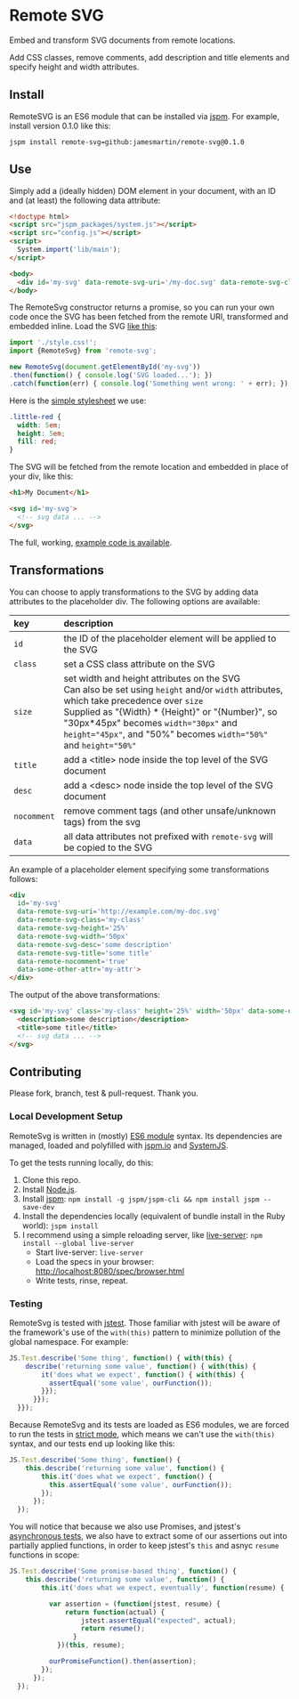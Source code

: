 # Remote SVG

Embed and transform SVG documents from remote locations. 

Add CSS classes, remove comments, add description and title elements and specify height and width attributes.

## Install

RemoteSVG is an ES6 module that can be installed via [jspm](http://jspm.io). For example, install version 0.1.0 like this:

`jspm install remote-svg=github:jamesmartin/remote-svg@0.1.0`

## Use

Simply add a (ideally hidden) DOM element in your document, with an ID and (at least) the following data attribute:

```html
<!doctype html>
<script src="jspm_packages/system.js"></script>
<script src="config.js"></script>
<script>
  System.import('lib/main');
</script>

<body>
  <div id='my-svg' data-remote-svg-uri='/my-doc.svg' data-remote-svg-class='little-red'></div>
</body>
```

The RemoteSvg constructor returns a promise, so you can run your own code once the SVG has been fetched from the remote URI, transformed and embedded inline.
Load the SVG [like this](https://github.com/jamesmartin/remote-svg-example/blob/master/lib/main.js):

```javascript
import './style.css!';
import {RemoteSvg} from 'remote-svg';

new RemoteSvg(document.getElementById('my-svg'))
.then(function() { console.log('SVG loaded...'); })
.catch(function(err) { console.log('Something went wrong: ' + err); });
```

Here is the [simple stylesheet](https://github.com/jamesmartin/remote-svg-example/blob/master/lib/style.css) we use:

```css
.little-red {
  width: 5em;
  height: 5em;
  fill: red;
}
```

The SVG will be fetched from the remote location and embedded in place of your div, like this:

```html
<h1>My Document</h1>

<svg id='my-svg'>
  <!-- svg data ... -->
</svg>
```

The full, working, [example code is available](https://github.com/jamesmartin/remote-svg-example).

## Transformations

You can choose to apply transformations to the SVG by adding data attributes to the placeholder div. The following options are available:

|key      | description
|:------- | :---------- 
|`id`     | the ID of the placeholder element will be applied to the SVG
|`class`  | set a CSS class attribute on the SVG
|`size`   | set width and height attributes on the SVG <br/> Can also be set using `height` and/or `width` attributes, which take precedence over `size` <br/> Supplied as "{Width} * {Height}" or "{Number}", so "30px*45px" becomes `width="30px"` and `height="45px"`, and "50%" becomes `width="50%"` and `height="50%"`
|`title` | add a \<title\> node inside the top level of the SVG document
|`desc`  | add a \<desc\> node inside the top level of the SVG document
|`nocomment` | remove comment tags (and other unsafe/unknown tags) from the svg 
|`data`   | all data attributes not prefixed with `remote-svg` will be copied to the SVG


An example of a placeholder element specifying some transformations follows:

```html
<div 
  id='my-svg' 
  data-remote-svg-uri='http://example.com/my-doc.svg'
  data-remote-svg-class='my-class'
  data-remote-svg-height='25%'
  data-remote-svg-width='50px'
  data-remote-svg-desc='some description'
  data-remote-svg-title='some title'
  data-remote-nocomment='true'
  data-some-other-attr='my-attr'>
</div>
```

The output of the above transformations:

```html
<svg id='my-svg' class='my-class' height='25%' width='50px' data-some-other-attr='my-attr'>
  <description>some description</description>
  <title>some title</title>
  <!-- svg data ... -->
</svg>
```


## Contributing

Please fork, branch, test & pull-request. Thank you.


### Local Development Setup

RemoteSvg is written in (mostly) [ES6 module](http://developer.telerik.com/featured/choose-es6-modules-today/) syntax. Its dependencies are managed, loaded and polyfilled with [jspm.io](http://jspm.io) and [SystemJS](https://github.com/systemjs/systemjs).

To get the tests running locally, do this:

1. Clone this repo.
1. Install [Node.js](https://nodejs.org).
1. Install [jspm](http://jspm.io): `npm install -g jspm/jspm-cli && npm install jspm --save-dev`
1. Install the dependencies locally (equivalent of bundle install in the Ruby world): `jspm install`
1. I recommend using a simple reloading server, like [live-server](https://www.npmjs.com/package/live-server): `npm install --global live-server`
    * Start live-server: `live-server`
    * Load the specs in your browser: [http://localhost:8080/spec/browser.html](http://localhost:8080/spec/browser.html)
    * Write tests, rinse, repeat.

### Testing

RemoteSvg is tested with [jstest](http://jstest.jcoglan.com). Those familiar with jstest will be aware of the framework's use of the `with(this)` pattern to minimize pollution of the global namespace. For example:

```javascript
JS.Test.describe('Some thing', function() { with(this) {
    describe('returning some value', function() { with(this) {
        it('does what we expect', function() { with(this) {
          assertEqual('some value', ourFunction());
        }});
      }});
  }});
```

Because RemoteSvg and its tests are loaded as ES6 modules, we are forced to run the tests in [strict mode](https://developer.mozilla.org/en-US/docs/Web/JavaScript/Reference/Strict_mode), which means we can't use the `with(this)` syntax, and our tests end up looking like this:

```javascript
JS.Test.describe('Some thing', function() {
    this.describe('returning some value', function() {
        this.it('does what we expect', function() {
          this.assertEqual('some value', ourFunction());
        });
      });
  });
```

You will notice that because we also use Promises, and jstest's [asynchronous tests](http://jstest.jcoglan.com/async.html), we also have to extract some of our assertions out into partially applied functions, in order to keep jstest's `this` and asnyc `resume` functions in scope:
```javascript
JS.Test.describe('Some promise-based thing', function() {
    this.describe('returning some value', function() {
        this.it('does what we expect, eventually', function(resume) {

          var assertion = (function(jstest, resume) {
              return function(actual) {
                  jstest.assertEqual("expected", actual);
                  return resume();
                }
            })(this, resume);

          ourPromiseFunction().then(assertion);
        });
      });
  });
```

